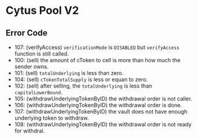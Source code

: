 # Cytus Pool V2

## Error Code

- 107: (verifyAccess) `verificationMode` is `DISABLED` but `verifyAccess` function is still called.
- 100: (sell) the amount of cToken to cell is more than how much the sender owns.
- 101: (sell) `totalUnderlying` is less than zero.
- 104: (sell) `cTokenTotalSupply` is less or equan to zero.
- 102: (sell) after selling, the `totalUnderlying` is less than `capitalLowerBound`.
- 105: (withdrawUnderlyingTokenByID) the withdrawal order is not caller.
- 106: (withdrawUnderlyingTokenByID) the withdrawal order is done.
- 107: (withdrawUnderlyingTokenByID) the vault does not have enough underlying token to withdraw.
- 108: (withdrawUnderlyingTokenByID) the withdrawal order is not ready for withdral.